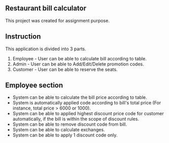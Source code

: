 ## Restaurant bill calculator
This project was created for assignment purpose.

## Instruction
This application is divided into 3 parts.
1. Employee - User can be able to calculate bill according to table.
2. Admin - User can be able to Add/Edit/Delete promotion codes.
3. Customer - User can be able to reserve the seats.

## Employee section
- System can be able to calculate the bill price according to table.
- System is automatically applied code according to bill's total price (For instance, total price > 6000 or 1000).
- System can be able to applied highest discount price code for customer automatically, if the bill is within the scope of discount rules.
- System can be able to remove discount code from bill.
- System can be able to calculate exchanges.
- System can be able to apply 1 discount code only.
